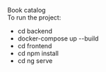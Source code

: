 Book catalog <br>
To run the project:  <br>
- cd backend
- docker-compose up --build
- cd frontend
- cd npm install
- cd ng serve
